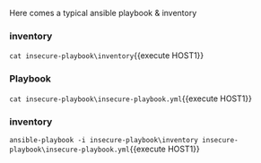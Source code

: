 

Here comes a typical ansible playbook & inventory

### inventory

`cat insecure-playbook\inventory`{{execute HOST1}}

### Playbook

`cat insecure-playbook\insecure-playbook.yml`{{execute HOST1}}

### inventory

`ansible-playbook -i insecure-playbook\inventory insecure-playbook\insecure-playbook.yml`{{execute HOST1}}
